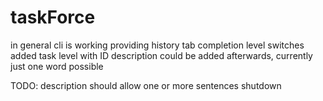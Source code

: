 # taskForce

in general cli is working providing
	history
	tab completion
	level switches
added task level with ID
description could be added afterwards, currently just one word possible
	
TODO: 
	description should allow one or more sentences
	shutdown 